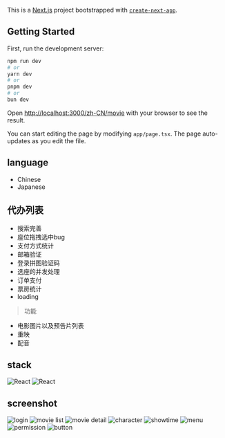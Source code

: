 This is a [Next.js](https://nextjs.org/) project bootstrapped with [`create-next-app`](https://github.com/vercel/next.js/tree/canary/packages/create-next-app).

## Getting Started

First, run the development server:

```bash
npm run dev
# or
yarn dev
# or
pnpm dev
# or
bun dev
```

Open [http://localhost:3000/zh-CN/movie](http://localhost:3000/zh-CN/movie) with your browser to see the result.

You can start editing the page by modifying `app/page.tsx`. The page auto-updates as you edit the file.

## language

- Chinese
- Japanese

## 代办列表

- 搜索完善
- 座位拖拽选中bug
- 支付方式统计
- 邮箱验证
- 登录拼图验证码
- 选座的并发处理
- 订单支付
- 票房统计
- loading

> 功能

- 电影图片以及预告片列表
- 重映
- 配音

## stack

![React](public/logo/React.png)
![React](public/logo/TypeScript.png)

## screenshot

![login](./screenshot/01.png)
![movie list](./screenshot/02.png)
![movie detail](./screenshot/03.png)
![character](./screenshot/04.png)
![showtime](./screenshot/05.png)
![menu](./screenshot/06.png)
![permission](./screenshot/07.png)
![button](./screenshot/08.png)
